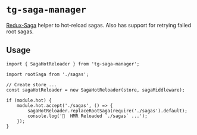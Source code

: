 # `tg-saga-manager`

[Redux-Saga](https://github.com/redux-saga/redux-saga) helper to hot-reload sagas. Also has support for retrying failed root sagas.


## Usage

```
import { SagaHotReloader } from 'tg-saga-manager';

import rootSaga from './sagas';

// Create store ...
const sagaHotReloader = new SagaHotReloader(store, sagaMiddleware);

if (module.hot) {
    module.hot.accept('./sagas', () => {
        sagaHotReloader.replaceRootSaga(require('./sagas').default);
        console.log('🔁  HMR Reloaded `./sagas` ...');
    });
}

```
